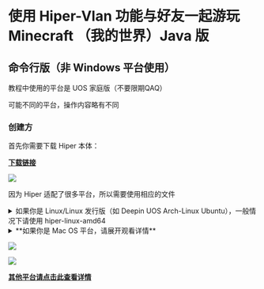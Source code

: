 # 使用 Hiper-Vlan 功能与好友一起游玩 Minecraft （我的世界）Java 版 

## 命令行版（非 Windows 平台使用）

教程中使用的平台是 UOS 家庭版（不要限期QAQ）

可能不同的平台，操作内容略有不同

### 创建方

首先你需要下载 Hiper 本体：

[**下载链接**](https://gitcode.net/to/hiper)

![](/p/28.gif)

因为 Hiper 适配了很多平台，所以需要使用相应的文件

<details>
<summary>如果你是 Linux/Linux 发行版（如 Deepin UOS Arch-Linux Ubuntu），一般情况下请使用 hiper-linux-amd64</summary>
<pre><code>

Linux/Linux 发行版：
- 启动终端/命令行，输入命令 arch 并回车

- 在命令行结果中查看系统架构信息

X86_64，则使用 hiper-linux-amd64

X86，则使用 hiper-linux-i386

*其他的大致是可以对应 Hiper 名称上的架构名（因为我也不知道其他架构下会输出啥……）*

以下是 Linux 发行版**一般情况下**的文件：

Deepin：hiper-linux-amd64

UOS 家庭版：hiper-linux-amd64

Ubuntu：hiper-linux-amd64

Arch Linux：hiper-linux-amd64

</code></pre>
</details>

<details>
<summary>**如果你是 Mac OS 平台，请展开观看详情**</summary>
<pre><code>

[对应 Hiper 名称](/Hiper准备工作.md)

Darwin（Mac OS）：
- 在左上角，点击Apple菜单>关于本机

- 在“概览”页中查看“芯片”或“处理器”

Intel处理器，则使用 `hiper-darwin-amd64`

Apple-M系列处理器（如M1），则使用 `hiper-darwin-arm64`

//图片在外面

</code></pre>
</details>

![](https://gitcode.net/chearlai/ff/-/raw/main/5.png)

![](https://gitcode.net/chearlai/ff/-/raw/main/6.png)

[**其他平台请点击此查看详情**](/Hiper准备工作.md)